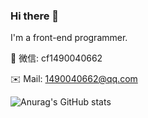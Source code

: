 
  
### Hi there 👋
I'm a front-end programmer.

💬 微信: cf1490040662

✉️ Mail: 1490040662@qq.com


  
![Anurag's GitHub stats](https://github-readme-stats.vercel.app/api?username=chenfan0&show_icons=true&theme=tokyonight)




<!--
**chenfan0/chenfan0** is a ✨ _special_ ✨ repository because its `README.md` (this file) appears on your GitHub profile.

Here are some ideas to get you started:

- 🔭 I’m currently working on ...
- 🌱 I’m currently learning ...
- 👯 I’m looking to collaborate on ...
- 🤔 I’m looking for help with ...
- 💬 Ask me about ...
- 📫 How to reach me: ...
- 😄 Pronouns: ...
- ⚡ Fun fact: ...
-->
